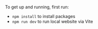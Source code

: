 To get up and running, first run:

- `npm install` to install packages
- `npm run dev` to run local website via Vite
